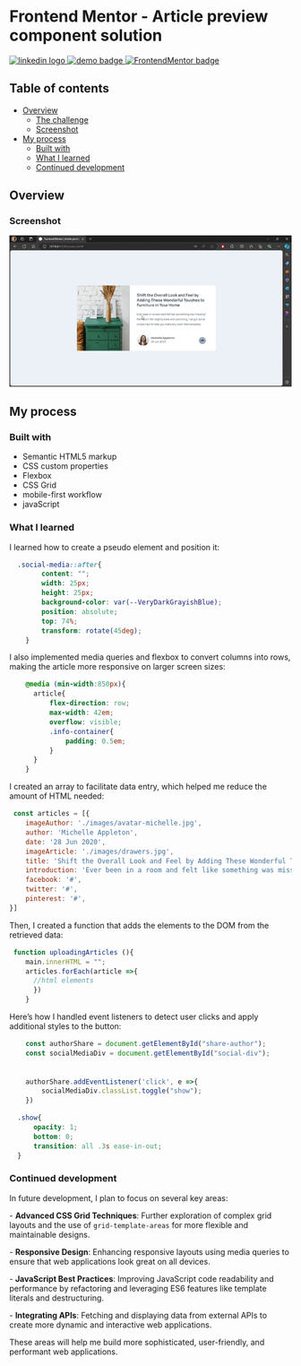 # Frontend Mentor - Article preview component solution

<div align="left">
  <a href="https://www.linkedin.com/in/danae-lescano-salvatierra" target="_blank">
    <img src="https://img.shields.io/static/v1?message=LinkedIn&logo=linkedin&label=&color=0077B5&logoColor=white&labelColor=&style=for-the-badge" height="25" alt="linkedin logo"/>
  </a>
  <a href="https://lescano713.github.io/Article-Preview-Component/" target="_blank">
    <img src="https://img.shields.io/static/v1?message=Demo&label=&color=6A0DAD&logoColor=white&labelColor=&style=for-the-badge" height="25" alt="demo badge"/>
  </a>
  <a href="https://www.frontendmentor.io/profile/Lescano713" target="_blank">
    <img src="https://img.shields.io/static/v1?message=Frontend%20Mentor&label=&color=ff1538&logoColor=white&labelColor=&style=for-the-badge" height="25" alt="FrontendMentor badge"/>
  </a>
</div>


## Table of contents

- [Overview](#overview)
  - [The challenge](#the-challenge)
  - [Screenshot](#screenshot)
- [My process](#my-process)
  - [Built with](#built-with)
  - [What I learned](#what-i-learned)
  - [Continued development](#continued-development)


## Overview

### Screenshot

![](./screenshot/desktop.gif)




## My process

### Built with

- Semantic HTML5 markup
- CSS custom properties
- Flexbox
- CSS Grid
- mobile-first workflow
- javaScript


### What I learned

<p>I learned how to create a pseudo element and position it:</p>

```css
  .social-media::after{
        content: "";
        width: 25px;
        height: 25px;
        background-color: var(--VeryDarkGrayishBlue);
        position: absolute;
        top: 74%;
        transform: rotate(45deg);
    }
```
<p>I also implemented media queries and flexbox to convert columns into rows, making the article more responsive on larger screen sizes:</p>


```css
    @media (min-width:850px){
      article{
          flex-direction: row;
          max-width: 42em;
          overflow: visible;
          .info-container{
              padding: 0.5em;
          }
      }
    }
```
<p>I created an array to facilitate data entry, which helped me reduce the amount of HTML needed:</p>

```js
 const articles = [{
    imageAuthor: './images/avatar-michelle.jpg',
    author: 'Michelle Appleton',
    date: '28 Jun 2020',
    imageArticle: './images/drawers.jpg',
    title: 'Shift the Overall Look and Feel by Adding These Wonderful Touches to Furniture in Your Home',
    introduction: 'Ever been in a room and felt like something was missing? Perhaps it felt slightly bare and uninviting. I’ve got some simple tips to help you make any room feel complete.',
    facebook: '#',
    twitter: '#',
    pinterest: '#',
}]
```


<p>Then, I created a function that adds the elements to the DOM from the retrieved data:</p>

```js
 function uploadingArticles (){
    main.innerHTML = "";
    articles.forEach(article =>{
      //html elements
      })
    }
```

<p>Here’s how I handled event listeners to detect user clicks and apply additional styles to the button:</p>

```js
    const authorShare = document.getElementById("share-author");
    const socialMediaDiv = document.getElementById("social-div");


    authorShare.addEventListener('click', e =>{
        socialMediaDiv.classList.toggle("show");
    })
```
```css
  .show{
      opacity: 1;
      bottom: 0;
      transition: all .3s ease-in-out;
  }

```




### Continued development

<p>In future development, I plan to focus on several key areas:</p>
<p>- <strong>Advanced CSS Grid Techniques</strong>: Further exploration of complex grid layouts and the use of <code>grid-template-areas</code> for more flexible and maintainable designs.</p>
<p>- <strong>Responsive Design</strong>: Enhancing responsive layouts using media queries to ensure that web applications look great on all devices.</p>
<p>- <strong>JavaScript Best Practices</strong>: Improving JavaScript code readability and performance by refactoring and leveraging ES6 features like template literals and destructuring.</p>
<p>- <strong>Integrating APIs</strong>: Fetching and displaying data from external APIs to create more dynamic and interactive web applications.</p>
<p>These areas will help me build more sophisticated, user-friendly, and performant web applications.</p>


